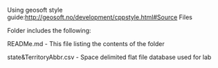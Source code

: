 Using geosoft style guide:http://geosoft.no/development/cppstyle.html#Source Files

Folder includes the following:

READMe.md - This file listing the contents of the folder

state&TerritoryAbbr.csv - Space delimited flat file database used for lab
